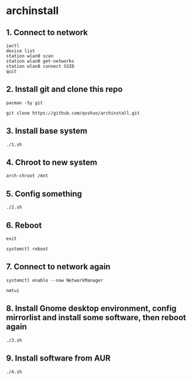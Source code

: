 # archinstall

## 1. Connect to network

```
iwctl
device list
station wlan0 scan
station wlan0 get-networks
station wlan0 connect SSID
quit
```

## 2. Install git and clone this repo

`pacman -Sy git`

`git clone https://github.com/qvshuo/archinstall.git`

## 3. Install base system

`./1.sh`

## 4. Chroot to new system

`arch-chroot /mnt`

## 5. Config something

`./2.sh`

## 6. Reboot

`exit`

`systemctl reboot`

## 7. Connect to network again

`systemctl enable --now NetworkManager`

`nmtui`

## 8. Install Gnome desktop environment, config mirrorlist and install some software, then reboot again

`./3.sh`

## 9. Install software from AUR

`./4.sh`
